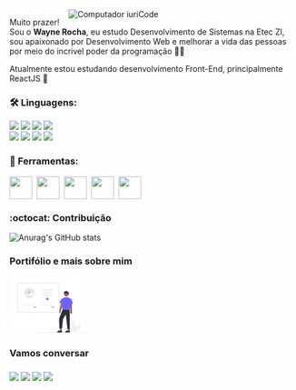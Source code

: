 <img src="https://raw.githubusercontent.com/MicaelliMedeiros/micaellimedeiros/master/image/computer-illustration.png" min-width="400px" max-width="400px" width="400px" align="right" alt="Computador iuriCode">

<p align="left">
  Muito prazer! Sou o <strong>Wayne Rocha</strong>, eu estudo Desenvolvimento de Sistemas na Etec Zl, sou apaixonado por Desenvolvimento Web e melhorar a vida das pessoas por meio do incrivel poder da programação 👩‍💻
</p>

<p align="left">
   Atualmente estou estudando desenvolvimento Front-End, principalmente ReactJS 🚀
</p>

### 🛠 Linguagens:
  <img src="https://img.shields.io/badge/HTML5-E34F26?style=for-the-badge&logo=html5&logoColor=white&" /></a>
  <img src="https://img.shields.io/badge/CSS3-1572B6?style=for-the-badge&logo=css3&logoColor=white" /></a>
  <img src="https://img.shields.io/badge/JavaScript-323330?style=for-the-badge&logo=javascript&logoColor=F7DF1E" /></a>
  <img src="https://img.shields.io/badge/React-20232A?style=for-the-badge&logo=react&logoColor=61DAFB" /></a>
  <br>
  <img src="https://img.shields.io/badge/PHP-777BB4?style=for-the-badge&logo=php&logoColor=white" /></a>
  <img src="https://img.shields.io/badge/MySQL-00000F?style=for-the-badge&logo=mysql&logoColor=white" /></a>
  <img src="https://img.shields.io/badge/Python-14354C?style=for-the-badge&logo=python&logoColor=white" /></a>
  <img src="https://img.shields.io/badge/Flask-000000?style=for-the-badge&logo=flask&logoColor=white" /></a>
  
 ### 💼 Ferramentas: 
 
 <div style="display: flex;">
  <img src="https://upload.wikimedia.org/wikipedia/commons/thumb/9/9a/Visual_Studio_Code_1.35_icon.svg/512px-Visual_Studio_Code_1.35_icon.svg.png"  width="40" height="40"/>
  &nbsp;&nbsp;
  <img src="https://git-scm.com/images/logos/downloads/Git-Icon-1788C.png" width="40" height="40"/>  
  &nbsp;&nbsp;
  <img src="https://www.gstatic.com/devrel-devsite/prod/v9a7f09bb7f4c184c1c51854c0e49b9781e5080168a451bfdb66303a8ed0ad46f/firebase/images/touchicon-180.png" width="40" height="40"/>
  &nbsp;&nbsp;
  <img src="https://dashboard.snapcraft.io/site_media/appmedia/2019/03/icon_E5fiGLe.png" width="40" height="40"/>
  &nbsp;&nbsp;
  <img src="https://responsively.app/assets/img/logo.svg" width="40" height="40"/>  
</div>
  
### :octocat: Contribuição 
  
![Anurag's GitHub stats](https://github-readme-stats.vercel.app/api?username=waynerocha&theme=radical&show_icons=true)
  
### Portifólio e mais sobre mim

<a href="https://waynerocha.github.io/WayneRocha/portfolio/">
<img src="https://raw.githubusercontent.com/WayneRocha/WayneRocha/main/assets/undraw_site_content_re_4ctl.svg"/ height="100em">
</a>

### Vamos conversar

<h3 align="left">
  <a href="mailto:dev.waynerocha@gmail.com" alt="Gmail" target="_blank">
  <img src="https://img.shields.io/badge/-Gmail-FF0000?style=flat-square&labelColor=FF0000&logo=gmail&logoColor=white&link=dev.waynerocha@gmail.com" /></a>

  <a href="https://linkedin.com/in/wayne-rocha-421004204" alt="Linkedin"  target="_blank">
  <img src="https://img.shields.io/badge/-Linkedin-0e76a8?style=flat-square&logo=Linkedin&logoColor=white&link=linkedin.com/in/wayne-rocha-421004204" /></a>

  <a href="https://api.whatsapp.com/send?phone=5511933986789" alt="WhatsApp"  target="_blank">
  <img src="https://img.shields.io/badge/-WhatsApp-25d366?style=flat-square&labelColor=25d366&logo=whatsapp&logoColor=white&link=https://api.whatsapp.com/send?phone=5511933986789"/></a>
  
  <a href="https://www.instagram.com/wayne_rock16/" alt="Instagram" target="_blank">
  <img src="https://img.shields.io/badge/-Instagram-DF0174?style=flat-square&labelColor=DF0174&logo=instagram&logoColor=white&link=https://www.instagram.com/wayne_rock16/"/></a>
</h3>  
